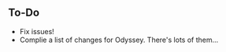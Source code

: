 To-Do
---------      
* Fix issues!   
* Complie a list of changes for Odyssey. There's lots of them...   
